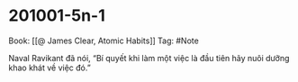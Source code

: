 # 201001-5n-1

Book: [[@ James Clear, Atomic Habits]]
Tag: #Note

Naval Ravikant đã nói, “Bí quyết khi làm một việc là đầu tiên hãy nuôi dưỡng khao khát về việc đó.”